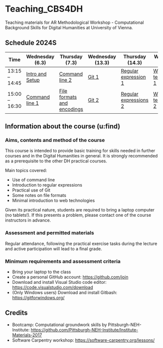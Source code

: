 # Teaching_CBS4DH
Teaching materials for AR Methodological Workshop - Computational Background Skills for Digital Humanities at University of Vienna.

## Schedule 2024S
Time | Wednesday (6.3) | Thursday (7.3) | Wednesday (13.3) | Thursday (14.3) | Wednesday (20.3) | Thursday (21.3)
---- | ---- | ---- | ---- | ---- | ---- | ---- |
13:15 – 14:45 |  [Intro and Setup](lectures/intro_and_setup.md) | [Command line 2](lectures/command_2.md) | [Git 1](lectures/git_1.md) | [Regular expression 1](lectures/regex_1.md) | [Web technologies 1](lectures/web.md) | Questions & Answers 
15:00 – 16:30 |  [Command line 1](lectures/command_1.md) | [File formats and encodings](lectures/files.md) | [Git 2](lectures/git_2.md) | [Regular expressions 2](lectures/regex_2.md) | [Web technologies 2](lectures/web.md) |

## Information about the course (u:find)

### Aims, contents and method of the course
This course is intended to provide basic training for skills needed in further courses and in the Digital Humanities in general. It is strongly recommended as a prerequisite to the other DH practical courses.

Main topics covered:

- Use of command line
- Introduction to regular expressions
- Practical use of Git
- Some notes on file formats
- Minimal introduction to web technologies

Given its practical nature, students are required to bring a laptop computer (no tablets!). If this presents a problem, please contact one of the course instructors in advance.

### Assessment and permitted materials

Regular attendance, following the practical exercise tasks during the lecture and active participation will lead to a final grade.

### Minimum requirements and assessment criteria 

- Bring your laptop to the class
- Create a personal GitHub account: https://github.com/join
- Download and install Visual Studio code editor: https://code.visualstudio.com/download
- (Only Windows users) Download and install Gitbash: https://gitforwindows.org/

## Credits
- Bootcamp: Computational groundwork skills by Pittsburgh-NEH-Institute: https://github.com/Pittsburgh-NEH-Institute/Institute-Materials-2017
- Software Carpentry workshop: https://software-carpentry.org/lessons/
